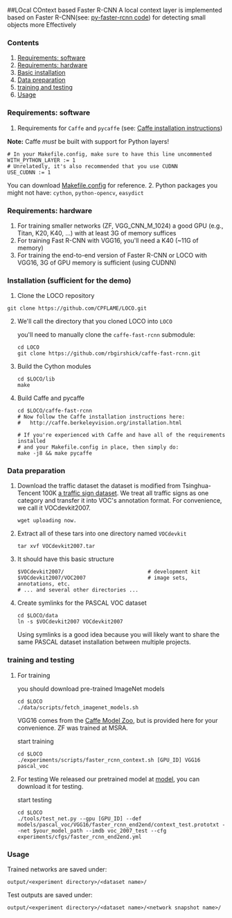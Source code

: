 ##LOcal COntext based Faster R-CNN
A local context layer is implemented based on Faster R-CNN(see: [py-faster-rcnn code](https://github.com/rbgirshick/py-faster-rcnn)) for detecting small objects more Effectively

### Contents
1. [Requirements: software](#requirements-software)
2. [Requirements: hardware](#requirements-hardware)
3. [Basic installation](#installation-sufficient-for-the-demo)
4. [Data preparation](#Data-preparation)
5. [training and testing](#beyond-the-demo-installation-for-training-and-testing-models)
6. [Usage](#usage)

### Requirements: software

1. Requirements for `Caffe` and `pycaffe` (see: [Caffe installation instructions](http://caffe.berkeleyvision.org/installation.html))

  **Note:** Caffe *must* be built with support for Python layers!

  ```make
  # In your Makefile.config, make sure to have this line uncommented
  WITH_PYTHON_LAYER := 1
  # Unrelatedly, it's also recommended that you use CUDNN
  USE_CUDNN := 1
  ```

  You can download [Makefile.config](http://www.cs.berkeley.edu/~rbg/fast-rcnn-data/Makefile.config) for reference.
2. Python packages you might not have: `cython`, `python-opencv`, `easydict`

### Requirements: hardware

1. For training smaller networks (ZF, VGG_CNN_M_1024) a good GPU (e.g., Titan, K20, K40, ...) with at least 3G of memory suffices
2. For training Fast R-CNN with VGG16, you'll need a K40 (~11G of memory)
3. For training the end-to-end version of Faster R-CNN or LOCO with VGG16, 3G of GPU memory is sufficient (using CUDNN)

### Installation (sufficient for the demo)

1. Clone the LOCO repository
  ```Shell
  git clone https://github.com/CPFLAME/LOCO.git
  ```

2. We'll call the directory that you cloned LOCO into `LOCO`

   you'll need to manually clone the `caffe-fast-rcnn` submodule:
    ```Shell
    cd LOCO
    git clone https://github.com/rbgirshick/caffe-fast-rcnn.git
    ```

3. Build the Cython modules
    ```Shell
    cd $LOCO/lib
    make
    ```

4. Build Caffe and pycaffe
    ```Shell
    cd $LOCO/caffe-fast-rcnn
    # Now follow the Caffe installation instructions here:
    #   http://caffe.berkeleyvision.org/installation.html

    # If you're experienced with Caffe and have all of the requirements installed
    # and your Makefile.config in place, then simply do:
    make -j8 && make pycaffe
    ```
### Data preparation

1. Download the traffic dataset 
    the dataset is modified from Tsinghua-Tencent 100K [a traffic sign dataset](http://cg.cs.tsinghua.edu.cn/traffic-sign/). We treat all traffic signs as one category and transfer it into VOC's annotation  format. For convenience, we call it VOCdevkit2007.

	```Shell
	wget uploading now.
	```

2. Extract all of these tars into one directory named `VOCdevkit`

	```Shell
	tar xvf VOCdevkit2007.tar
	```

3. It should have this basic structure

	```Shell
  	$VOCdevkit2007/                           # development kit
  	$VOCdevkit2007/VOC2007                    # image sets, annotations, etc.
  	# ... and several other directories ...
  	```

4. Create symlinks for the PASCAL VOC dataset

	```Shell
    cd $LOCO/data
    ln -s $VOCdevkit2007 VOCdevkit2007
    ```
    Using symlinks is a good idea because you will likely want to share the same PASCAL dataset installation between multiple projects.

### training and testing
1. For training

	you should download pre-trained ImageNet models

	```Shell
	cd $LOCO
	./data/scripts/fetch_imagenet_models.sh
	```

	VGG16 comes from the [Caffe Model Zoo](https://github.com/BVLC/caffe/wiki/Model-Zoo), but is provided here for your convenience.
	ZF was trained at MSRA.

	start training

	```Shell
	cd $LOCO
	./experiments/scripts/faster_rcnn_context.sh [GPU_ID] VGG16 pascal_voc
	```

2. For testing
	We released our pretrained model at [model](http://pan.baidu.com/s/1pKKtKh1), you can download it for testing.

	start testing

	```Shell
	cd $LOCO
	./tools/test_net.py --gpu [GPU_ID] --def models/pascal_voc/VGG16/faster_rcnn_end2end/context_test.prototxt --net $your_model_path --imdb voc_2007_test --cfg experiments/cfgs/faster_rcnn_end2end.yml
	```

### Usage

Trained networks are saved under:

```
output/<experiment directory>/<dataset name>/
```

Test outputs are saved under:

```
output/<experiment directory>/<dataset name>/<network snapshot name>/
```
